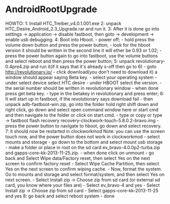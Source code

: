 # AndroidRootUpgrade
HOWTO:
1: Install HTC_Treiber_v4.0.1.001.exe
2: unpack HTC_Desire_Android_2.3_Upgrade.rar and run it.
3: After it is done go into settings -> application -> disable fastboot, then goto -> development -> enable usb debugging.
4: Boot into Hboot.
	- power off;
	- hold press the volume down button and press the power button;
	- look for the hboot version it should be written in the second line it will ether be 0.93 or 1.02;
	- press the power button again to go into fastboot, use the volume buttons and select reboot and then press the power button;
5: unpack revolutionary-0.4pre4.zip and run it(if it says that it's already s-off then go to 6)
	- goto http://revolutionary.io/
	- click download(you don't need to download it) a window should appear saying Beta key.
		- select your operating system
		- under select device select HTC desire
		- under HBOOT select the version.
	- the serial number should be written in revolutionary window
	- when done press get beta key.
	- type in the betakey in revolutionary and press enter;
6: It will start up in fastboot, if the revolutionary says download fail
	- then unpack adb-fastboot-win.zip, go into the folder hold right shift down and right click, go down and select open command window here or start cmd and then navigate to the folder or click on start.cmd.
	- type or copy or type -> fastboot flash recovery recovery-clockwork-touch-5.8.0.2-bravo.img
	- press the power button to navigate to hboot, go down and select recovery.
7: it should now be restarted in clockworkmod
	Note: you can use the screen touch now, and the power button does not work in clockworkmod
	- select mounts and storage
	- go down to the bottom and select mount usb storage
	- make a folder or place in root on the sd card ev_bravo-4.0.0p2-turba.zip and gapps-core-kk-2013-11-25.zip.
	- when done click on unmount
	- go back and Select Wipe data/Factory reset, then select Yes on the next screen to confirm factory reset
	- Select Wipe Cache Partition, then select Yes on the next screen to confirm wiping cache.
	- Now, format the system. Go to mounts and storage and select format/system, and then select Yes on next screen.
	- Select Install zip -> Choose zip from sd card (or external sd card, you know where your files are)
	- Select ev_bravo-4 and yes
	- Select Install zip ->	Choose zip from sd card
	- Select gapps-core-kk-2013-11-25 and yes
8: go back and select reboot system
	- done 
